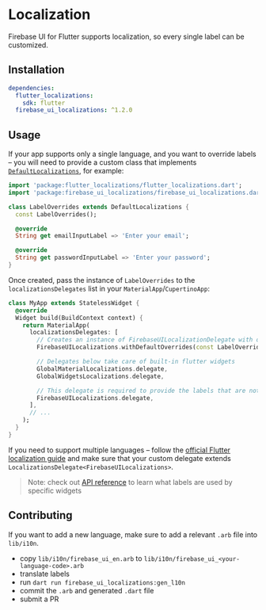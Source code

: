 # Localization

Firebase UI for Flutter supports localization, so every single label can be customized.

## Installation

```yaml
dependencies:
  flutter_localizations:
    sdk: flutter
  firebase_ui_localizations: ^1.2.0
```

## Usage

If your app supports only a single language, and you want to override labels – you will need to provide a custom class that implements [`DefaultLocalizations`](https://pub.dev/documentation/firebase_ui_localizations/latest/DefaultLocalizations-class.html),
for example:

```dart
import 'package:flutter_localizations/flutter_localizations.dart';
import 'package:firebase_ui_localizations/firebase_ui_localizations.dart';

class LabelOverrides extends DefaultLocalizations {
  const LabelOverrides();

  @override
  String get emailInputLabel => 'Enter your email';

  @override
  String get passwordInputLabel => 'Enter your password';
}
```

Once created, pass the instance of `LabelOverrides` to the `localizationsDelegates` list in your `MaterialApp`/`CupertinoApp`:

```dart
class MyApp extends StatelessWidget {
  @override
  Widget build(BuildContext context) {
    return MaterialApp(
      localizationsDelegates: [
        // Creates an instance of FirebaseUILocalizationDelegate with overridden labels
        FirebaseUILocalizations.withDefaultOverrides(const LabelOverrides()),

        // Delegates below take care of built-in flutter widgets
        GlobalMaterialLocalizations.delegate,
        GlobalWidgetsLocalizations.delegate,

        // This delegate is required to provide the labels that are not overridden by LabelOverrides
        FirebaseUILocalizations.delegate,
      ],
      // ...
    );
  }
}
```

If you need to support multiple languages – follow the [official Flutter localization guide](https://docs.flutter.dev/development/accessibility-and-localization/internationalization#an-alternative-class-for-the-apps-localized-resources)
and make sure that your custom delegate extends `LocalizationsDelegate<FirebaseUILocalizations>`.

> Note: check out [API reference](https://pub.dev/documentation/firebase_ui_localizations/latest/FlutterFireUILocalizationLabels-class.html) to learn what labels are used by specific widgets

## Contributing

If you want to add a new language, make sure to add a relevant `.arb` file into `lib/i10n`.

- copy `lib/i10n/firebase_ui_en.arb` to `lib/i10n/firebase_ui_<your-language-code>.arb`
- translate labels
- run `dart run firebase_ui_localizations:gen_l10n`
- commit the `.arb` and generated `.dart` file
- submit a PR
